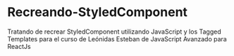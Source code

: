 # Recreando-StyledComponent
Tratando de recrear StyledComponent utilizando JavaScript y los Tagged Templates para el curso de Leónidas Esteban de JavaScript Avanzado para ReactJs
